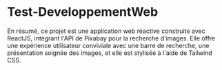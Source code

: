# Test-DeveloppementWeb
En résumé, ce projet est une application web réactive construite avec ReactJS, intégrant l'API de Pixabay pour la recherche d'images. Elle offre une expérience utilisateur conviviale avec une barre de recherche, une présentation soignée des images, et elle est stylisée à l'aide de Tailwind CSS.
